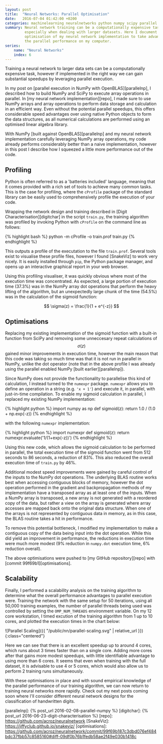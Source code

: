 ```yaml
---
layout: post
title:  "Neural Networks: Parallel Optimisation"
date:   2016-07-04 01:42:00 +0200
categories: machinelearning neuralnetworks python numpy scipy parallel
summary: Neural network training can be a computationally expensive task,
         especially when dealing with larger datasets. Here I document some
         optimisation of my neural network implementation to take advantage of
         the parallel performance on my computer.
series:
    name: "Neural Networks"
    index: 6
---
```


Training a neural network to larger data sets can be a computationally expensive
task, however if implemented in the right way we can gain substantial speedups
by leveraging parallel execution.

In my post on [parallel execution in NumPy with OpenBLAS][parallelnp], I
described how to build NumPy and SciPy to execute array operations in parallel.
In [my neural network implementation][repo], I made sure to use NumPy arrays
and array operations to perform data storage and calculation in an efficient
way. Even without the potential parallel speedups, this offers considerable
speed advantages over using native Python objects to form the data structures,
as all numerical calculations are performed using an optimised linear algebra
library.

With NumPy [built against OpenBLAS][parallelnp] and my neural network
implementation carefully leveraging NumPy array operations, my code already
performs considerably better than a naive implementation, however in this post I
describe how I squeezed a little more performance out of the code.

## Profiling

Python is often referred to as a 'batteries included' language, meaning that it
comes provided with a rich set of tools to achieve many common tasks. This is
the case for profiling, where the ``cProfile`` package of the standard library
can be easily used to comprehensively profile the execution of your code.

Wrapping the network design and training described in [Digit
Characterisation][digitchar] in the script ``train.py``, the training algorithm
was profiled by invoking Python with ``cProfile`` on the command line as
follows:

{% highlight bash %}
python -m cProfile -o train.prof train.py
{% endhighlight %}

This outputs a profile of the executation to the file ``train.prof``. Several
tools exist to visualise these profile files, however I found [SnakeViz] to work
very nicely. It is easily installed through ``pip``, the Python package manager,
and opens up an interactive graphical report in your web browser.

Using this profiling visualiser, it was quickly obvious where most of the
execution time was concentrated. As expected, a large portion of execution time
(37.3%) was in the NumPy array dot operations that perform the heavy lifting of
the algorithm, but an unexpectedly large chunk of the time (54.5%) was in the
calculation of the sigmoid function:

$$ \sigma(z) = \frac{1}{1 + e^{-z}} $$

## Optimisations

Replacing my existing implementation of the sigmoid function with a built-in
function from SciPy and removing some unneccesary repeat calculations of
$$\sigma(z)$$ gained minor improvements in execution time, however the main
reason that this code was taking so much time was that it is not run in parallel
in NumPy, unlike the dot operator (note that in the above profile I was already
using the parallel enabled NumPy [built earlier][parallelnp]).

Since NumPy does not provide the functionality to parallelise this kind of
calculation, I instead turned to the ``numexpr`` package. ``numexpr`` allows
you to define an operation in a string (e.g. ``'x + 1'``) and execute it, in
parallel, with just-in-time compilation. To enable my sigmoid calculation in
parallel, I replaced my existing NumPy implementation:

{% highlight python %}
import numpy as np
def sigmoid(z):
    return 1.0 / (1.0 + np.exp(-z))
{% endhighlight %}

with the following ``numexpr`` implementation:

{% highlight python %}
import numexpr
def sigmoid(z):
    return numexpr.evaluate('1/(1+exp(-z))')
{% endhighlight %}

Using this new code, which allows the sigmoid calculation to be performed in
parallel, the total execution time of the sigmoid function went from 512 seconds
to 86 seconds, a reduction of 83%. This also reduced the overall execution time
of ``train.py`` by 46%.

Additional modest speed improvements were gained by careful control of the
inputs to the NumPy dot operations. The underlying BLAS routine works best when
accessing contiguous blocks of memory, however the dot operation performed in
the gradient and backpropagation methods of my implementation have a transposed
array as at least one of the inputs. When a NumPy array is transposed, a new
array is not generated with a reordered copy of the data, but rather a view on
the array is generated where array accesses are mapped back onto the original
data structure. When one of the arrays is not represented by contiguous data in
memory, as in this case, the BLAS routine takes a hit in performance.

To remove this potential bottleneck, I modified my implementation to make a
contiguous copy of the data being input into the dot operation. While this did
yield an improvement in performance, the reductions in execution time were much
more modest (9% reduction in ``numpy.dot`` execution time, 6% reduction
overall).

The above optimisations were pushed to [my GitHub repository][repo] with [commit
99f69b1][optimisations].

## Scalability

Finally, I performed a scalability analysis on the training algorithm to
determine what the overall performance advantages to parallel execution were.
Training the network with the same setup for 50 iterations, using all 50,000
training examples, the number of parallel threads being used was controlled by
setting the ``OMP_NUM_THREADS`` environment variable. On my 12 core workstation,
I timed excution of the training algorithm from 1 up to 10 cores, and plotted
the execution times in the chart below:

![Parallel Scaling]({{ "/public/nn/parallel-scaling.svg" | relative_url }}){:class="centered"}

Here we can see that there is an excellent speedup up to around 4 cores, which
runs about 3 times faster than on a single core. Adding more cores after that
gains more modest speedups, with little identifiable advantage to using more
than 6 cores. It seems that even when training with the full dataset, it is
advisable to use 4 or 5 cores, which would also allow us to perform 2 training
runs simultaneously.

With these optimisations in place and with sound empirical knowledge of the
parallel performance of our training algorithm, we can now return to training
neural networks more rapidly. Check out my next posts coming soon where I'll
consider different neural network designs for the classification of handwritten
digits.

[parallelnp]: {% post_url 2016-02-08-parallel-numpy %}
[digitchar]: {% post_url 2016-06-23-digit-characterisation %}
[repo]: https://github.com/acroz/neuralnetwork
[SnakeViz]: https://jiffyclub.github.io/snakeviz/
[optimisations]: https://github.com/acroz/neuralnetwork/commit/99f69b187c3dbd076ef484bdc37fbb57c8585160#diff-09df0b76b1fedb58ae2f49e030b1418c
